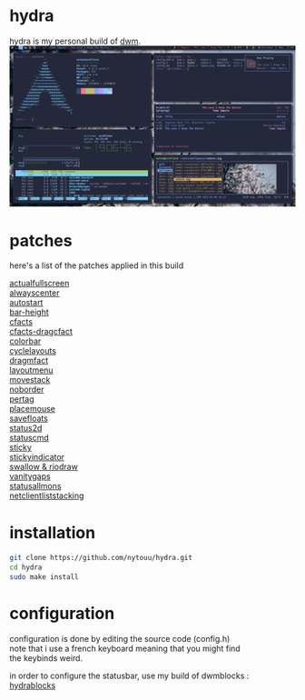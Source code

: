 # hydra
hydra is my personal build of [dwm](https://dwm.suckless.org/).\
![here's a screenshot](https://raw.githubusercontent.com/nytouu/hydra/master/screenshot.png "a")

# patches
here's a list of the patches applied in this build

[actualfullscreen](https://dwm.suckless.org/patches/actualfullscreen/)\
[alwayscenter](https://dwm.suckless.org/patches/alwayscenter/)\
[autostart](https://dwm.suckless.org/patches/autostart/)\
[bar-height](https://dwm.suckless.org/patches/bar_height/)\
[cfacts](https://dwm.suckless.org/patches/cfacts/)\
[cfacts-dragcfact](https://github.com/bakkeby/patches/wiki/dragcfact)\
[colorbar](https://dwm.suckless.org/patches/colorbar/)\
[cyclelayouts](https://dwm.suckless.org/patches/cyclelayouts/)\
[dragmfact](https://github.com/bakkeby/patches/wiki/dragmfact)\
[layoutmenu](https://dwm.suckless.org/patches/layoutmenu/)\
[movestack](https://dwm.suckless.org/patches/movestack/)\
[noborder](https://dwm.suckless.org/patches/noborder/)\
[pertag](https://dwm.suckless.org/patches/pertag/)\
[placemouse](https://github.com/bakkeby/patches/wiki/placemouse)\
[savefloats](https://dwm.suckless.org/patches/save_floats/)\
[status2d](https://dwm.suckless.org/patches/status2d/)\
[statuscmd](https://dwm.suckless.org/patches/statuscmd/)\
[sticky](https://dwm.suckless.org/patches/sticky/)\
[stickyindicator](https://dwm.suckless.org/patches/stickyindicator/)\
[swallow & riodraw](https://github.com/bakkeby/patches/wiki/riodraw)\
[vanitygaps](https://dwm.suckless.org/patches/vanitygaps/)\
[statusallmons](https://dwm.suckless.org/patches/statusallmons/)\
[netclientliststacking](https://github.com/bakkeby/patches/wiki/netclientliststacking)

# installation
```sh
git clone https://github.com/nytouu/hydra.git
cd hydra
sudo make install
```

# configuration
configuration is done by editing the source code (config.h)\
note that i use a french keyboard meaning that you might find\
the keybinds weird.

in order to configure the statusbar, use my build of dwmblocks :\
[hydrablocks](https://github.com/nytouu/hydrablocks)
